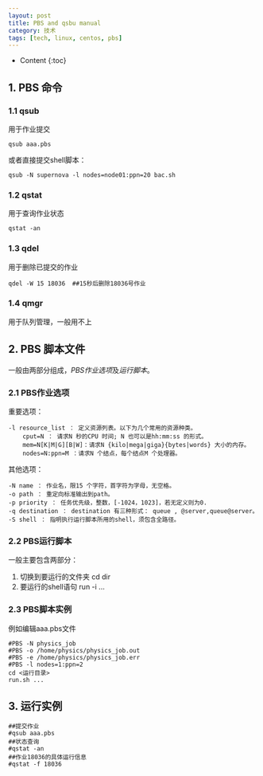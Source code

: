 ```yaml
---
layout: post
title: PBS and qsbu manual
category: 技术
tags: [tech, linux, centos, pbs]
---
```


* Content
{:toc}

## 1. PBS 命令

### **1.1 qsub**

用于作业提交

    qsub aaa.pbs

或者直接提交shell脚本：

    qsub -N supernova -l nodes=node01:ppn=20 bac.sh

### **1.2 qstat**

用于查询作业状态

    qstat -an

### **1.3 qdel**

用于删除已提交的作业

    qdel -W 15 18036  ##15秒后删除18036号作业

### **1.4 qmgr**

用于队列管理，一般用不上

## 2. PBS 脚本文件

一般由两部分组成，*PBS作业选项*及*运行脚本*。

### 2.1 **PBS作业选项**

重要选项：

```
-l resource_list ： 定义资源列表。以下为几个常用的资源种类。
    cput=N ： 请求N 秒的CPU 时间; N 也可以是hh:mm:ss 的形式。
    mem=N[K|M|G][B|W]：请求N {kilo|mega|giga}{bytes|words} 大小的内存。
    nodes=N:ppn=M ：请求N 个结点，每个结点M 个处理器。
```

其他选项：

```
-N name ： 作业名，限15 个字符，首字符为字母，无空格。
-o path ： 重定向标准输出到path。
-p priority ： 任务优先级，整数，[-1024，1023]，若无定义则为0.
-q destination ： destination 有三种形式： queue , @server,queue@server。
-S shell ： 指明执行运行脚本所用的shell，须包含全路径。

```

### 2.2 **PBS运行脚本**

一般主要包含两部分：
 1. 切换到要运行的文件夹
cd dir
 2. 要运行的shell语句
 run -i ...

### 2.3 **PBS脚本实例**

例如编辑aaa.pbs文件

```
#PBS -N physics_job
#PBS -o /home/physics/physics_job.out
#PBS -e /home/physics/physics_job.err
#PBS -l nodes=1:ppn=2
cd <运行目录>
run.sh ...
```

## 3. 运行实例

```
##提交作业
#qsub aaa.pbs
##状态查询
#qstat -an
##作业18036的具体运行信息
#qstat -f 18036
```
